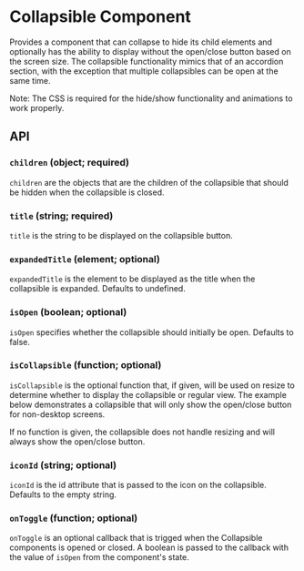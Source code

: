 # Collapsible Component

Provides a component that can collapse to hide its child elements and
optionally has the ability to display without the open/close button based on the
screen size. The collapsible functionality mimics that of an accordion section,
with the exception that multiple collapsibles can be open at the same time.

Note: The CSS is required for the hide/show functionality and animations to
work properly.

## API

### `children` (object; required)
`children` are the objects that are the children of the collapsible that should
be hidden when the collapsible is closed.

### `title` (string; required)
`title` is the string to be displayed on the collapsible button.

### `expandedTitle` (element; optional)
`expandedTitle` is the element to be displayed as the title when the collapsible
is expanded. Defaults to undefined.

### `isOpen` (boolean; optional)
`isOpen` specifies whether the collapsible should initially be open. Defaults
to false.

### `isCollapsible` (function; optional)
`isCollapsible` is the optional function that, if given, will be used on
resize to determine whether to display the collapsible or regular view. The
example below demonstrates a collapsible that will only show the open/close
button for non-desktop screens.

If no function is given, the collapsible does not handle resizing and will
always show the open/close button.

### `iconId` (string; optional)
`iconId` is the id attribute that is passed to the icon on the collapsible.
Defaults to the empty string.

### `onToggle` (function; optional)
`onToggle` is an optional callback that is trigged when the Collapsible components is opened or closed. A boolean is passed to the callback with the value of `isOpen` from the component's state.